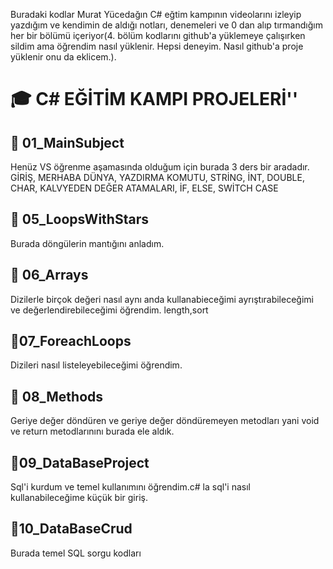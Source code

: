 Buradaki kodlar Murat Yücedağın C# eğtim kampının videolarını izleyip yazdığım ve kendimin de aldığı notları, denemeleri ve 0 dan alıp tırmandığım her bir bölümü içeriyor(4. bölüm kodlarını github'a yüklemeye çalışırken sildim ama öğrendim nasıl yüklenir. Hepsi deneyim. Nasıl github'a proje yüklenir onu da eklicem.).
# 🎓 C# EĞİTİM KAMPI PROJELERİ''
## 🧩 01_MainSubject
Henüz VS öğrenme aşamasında olduğum için burada 3 ders bir aradadır.
GİRİŞ, MERHABA DÜNYA, YAZDIRMA KOMUTU, STRİNG, İNT, DOUBLE, CHAR, KALVYEDEN DEĞER ATAMALARI, İF, ELSE, SWİTCH CASE
## 🧩 05_LoopsWithStars
Burada döngülerin mantığını anladım.
## 🧩 06_Arrays
Dizilerle birçok değeri nasıl aynı anda kullanabieceğimi ayrıştırabileceğimi ve değerlendirebileceğimi öğrendim. length,sort
## 🧩07_ForeachLoops
Dizileri nasıl listeleyebileceğimi öğrendim. 
## 🧩 08_Methods
Geriye değer döndüren ve geriye değer döndüremeyen metodları yani void ve return metodlarınını burada ele aldık.
## 🧩09_DataBaseProject
Sql'i kurdum ve temel kullanımını öğrendim.c# la sql'i nasıl kullanabileceğime küçük bir giriş.
## 🧩10_DataBaseCrud
Burada temel SQL sorgu kodları


